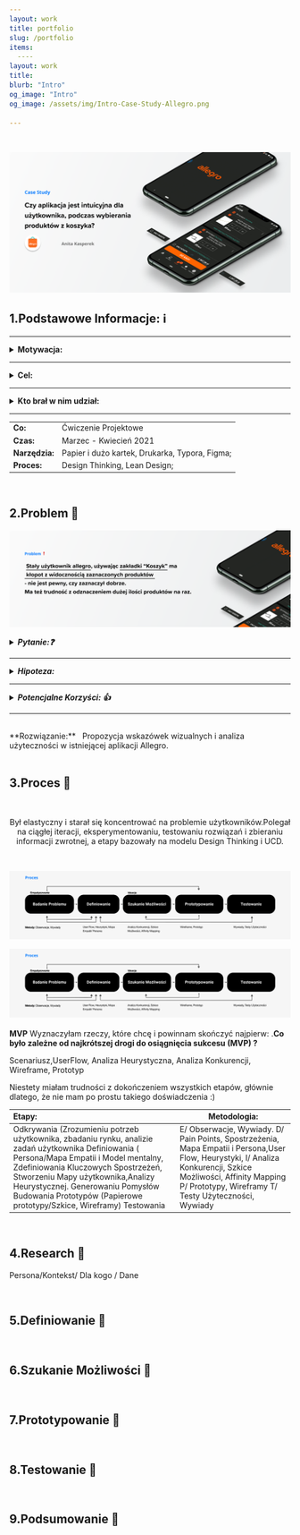 ```yaml
---
layout: work
title: portfolio
slug: /portfolio
items:
  ----
layout: work
title: 
blurb: "Intro"
og_image: "Intro"
og_image: /assets/img/Intro-Case-Study-Allegro.png
      
---   
```

<br>

[![image-text markdown="1"](https://raw.githubusercontent.com/AnitakasperekUX/AnitakasperekUX.github.io/main/assets/img/tytul.png)](https://raw.githubusercontent.com/AnitakasperekUX/AnitakasperekUX.github.io/main/assets/img/tytul.png)
<br>

## 1.Podstawowe Informacje:    ℹ️ 


 ---

<details><summary><b>Motywacja:</b></summary> <br>Głównym czynnikiem, przez który zdecydowałam się na rozwiązanie tego tematu,był kontekst i zaobserwowanie “problemu z życia wziętego,oraz wyłapanie błędu użytkownika podczas używania aplikacji.<br/>Kolejny, to niewielki Zakres problemu, który wydał się optymalny i realny dla kogoś początkującego. Motywacją była też chęć sprawdzenia UX-owych metod w praktyce.</details>

---

<details><summary><b>Cel:</b></summary><br> Celem zadania było pokazanie spójnego procesu i zebranie opinii.Celem końcowym, było zaprojektowanie propozycji, która lepiej informuje użytkowników o ich działaniach.</details>

---

<details><summary><b>Kto brał w nim udział:</b></summary><br> niestety, tylko ja;Konsultowałam jednak proces 2 razy z projektantem spoza branży IT, + kilka osób z którymi przeprowadzałam wywiad.</details>

---




|                |                                                |
| :------------- | ---------------------------------------------- |
| **Co:**        | Ćwiczenie Projektowe                           |
| **Czas:**      | Marzec - Kwiecień 2021                         |
| **Narzędzia:** | Papier i dużo kartek, Drukarka, Typora, Figma; |
| **Proces:**    | Design Thinking, Lean Design;                  |


<br>


## 2.Problem 🔮

[![image-text markdown="1"](https://raw.githubusercontent.com/AnitakasperekUX/AnitakasperekUX.github.io/main/assets/img/Problem-2.png)](https://raw.githubusercontent.com/AnitakasperekUX/AnitakasperekUX.github.io/main/assets/img/Problem-2.png)

<details><summary><i><b>Pytanie:❓</b></i></summary><i> Jak można rozwiązać problem braku dostarczenia niewystarczających informacji zwrotnych aplikacji i zapobiec generowania błędów ?</i></details>


---

<details><summary><i><b>Hipoteza:</b></i></summary><i> -Podczas wybierania przedmiotów z przepełnionego koszyka, użytkownik nie jest  wystarczająco informowany o ich działaniach.</i></details>


---

<details><summary><i><b>Potencjalne Korzyści: 👍</b></i></summary><i>- Usprawnienie informacji wizualnych i interakcji, przyspieszy proces zakupowy i uniknie błędów użytkownika Poprzez dodanie wskazówek wizualne, poprawi się użyteczność aplikacji. Model Mentalny stałego użytkownika używającego wersji webowej, będzie spójniejszy.</i></details>

---
<br>
**Rozwiązanie:** &nbsp; Propozycja wskazówek wizualnych i analiza użyteczności w istniejącej aplikacji Allegro. 
<br>
<br>

## 3.Proces 🔄
<br>

<p style="text-align: center;">Był elastyczny i starał się koncentrować na problemie użytkowników.Polegał na ciągłej iteracji, eksperymentowaniu, testowaniu rozwiązań i zbieraniu informacji zwrotnej, a etapy bazowały na modelu Design Thinking i UCD.</p>
<br>


[![image-text markdown="1"](https://raw.githubusercontent.com/AnitakasperekUX/AnitakasperekUX.github.io/main/assets/img/MacBook%20Pro%20-%2010.png)](https://raw.githubusercontent.com/AnitakasperekUX/AnitakasperekUX.github.io/main/assets/img/MacBook%20Pro%20-%2010.png)
<br>

[![image-text markdown="1"](https://raw.githubusercontent.com/AnitakasperekUX/AnitakasperekUX.github.io/main/assets/img/MacBook%20Pro%20-%2010.png)](https://raw.githubusercontent.com/AnitakasperekUX/AnitakasperekUX.github.io/main/assets/img/MacBook%20Pro%20-%2010.png)
<br>
<br>
**MVP**
Wyznaczyłam rzeczy, które chcę i powinnam skończyć najpierw: 
.**Co było zależne od najkrótszej drogi do osiągnięcia sukcesu (MVP) ?** 

Scenariusz,UserFlow, Analiza Heurystyczna, Analiza Konkurencji, Wireframe, Prototyp

Niestety miałam trudności z dokończeniem wszystkich etapów, głównie dlatego, że nie mam po prostu takiego doświadczenia :) 


| **Etapy:**                                                   | **Metodologia:**                                             |
| :----------------------------------------------------------- | ------------------------------------------------------------ |
| Odkrywania (Zrozumieniu potrzeb użytkownika, zbadaniu rynku, analizie zadań użytkownika Definiowania ( Persona/Mapa Empatii i Model mentalny, Zdefiniowania Kluczowych Spostrzeżeń, Stworzeniu Mapy użytkownika,Analizy Heurystycznej.  Generowaniu Pomysłów Budowania Prototypów (Papierowe prototypy/Szkice, Wireframy)  Testowania | E/ Obserwacje, Wywiady.  D/ Pain Points, Spostrzeżenia, Mapa Empatii i Persona,User Flow, Heurystyki, I/ Analiza Konkurencji, Szkice Możliwości, Affinity Mapping P/ Prototypy, Wireframy T/ Testy Użyteczności, Wywiady |



<br>


## 4.Research 🔮

Persona/Kontekst/ Dla kogo / Dane 


<br>


## 5.Definiowanie 🔮


<br>


## 6.Szukanie Możliwości 🔮


<br>


## 7.Prototypowanie 🔮

<br>


## 8.Testowanie  🔮


<br>

## 9.Podsumowanie  🔮



